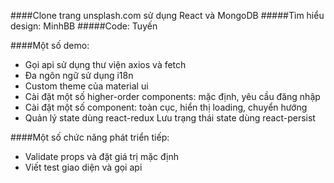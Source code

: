 ####Clone trang unsplash.com sử dụng React và MongoDB
#####Tìm hiểu design: MinhBB
#####Code: Tuyến



####Một số demo:
   - Gọi api sử dụng thư viện axios và fetch
   - Đa ngôn ngữ sử dụng i18n
   - Custom theme của material ui
   - Cài đặt một số higher-order components: mặc định, yêu cầu đăng nhập
   - Cài đặt một số component: toàn cục, hiển thị loading, chuyển hướng
   - Quản lý state dùng react-redux
Lưu trạng thái state dùng react-persist



####Một số chức năng phát triển tiếp:
   - Validate props và đặt giá trị mặc định
   - Viết test giao diện và gọi api
